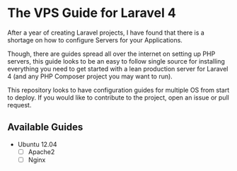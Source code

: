 # The VPS Guide for Laravel 4

After a year of creating Laravel projects, I have found that there is a shortage on how to configure Servers for your Applications.

Though, there are guides spread all over the internet on setting up PHP servers, this guide looks to be an easy to follow single source for installing everything you need to get started with a lean production server for Laravel 4 (and any PHP Composer project you may want to run).

This repository looks to have configuration guides for multiple OS from start to deploy. If you would like to contribute to the project, open an issue or pull request.

## Available Guides

-	Ubuntu 12.04
	- [ ] Apache2
	- [ ] Nginx
